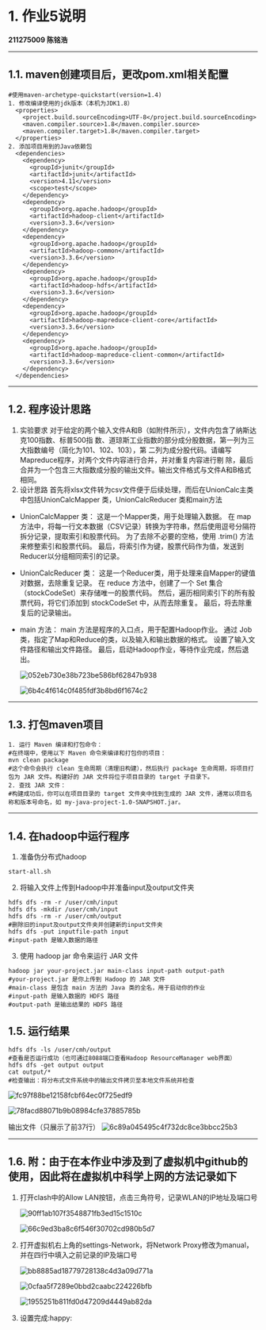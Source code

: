 # 1. 作业5说明

**211275009 陈铭浩**

---

## 1.1. maven创建项目后，更改pom.xml相关配置
```
#使用maven-archetype-quickstart(version=1.4)
1. 修改编译使用的jdk版本（本机为JDK1.8）
  <properties>
    <project.build.sourceEncoding>UTF-8</project.build.sourceEncoding>
    <maven.compiler.source>1.8</maven.compiler.source>
    <maven.compiler.target>1.8</maven.compiler.target>
  </properties>
2. 添加项目用到的Java依赖包
  <dependencies>
    <dependency>
      <groupId>junit</groupId>
      <artifactId>junit</artifactId>
      <version>4.11</version>
      <scope>test</scope>
    </dependency>
    <dependency>
      <groupId>org.apache.hadoop</groupId>
      <artifactId>hadoop-client</artifactId>
      <version>3.3.6</version>
    </dependency>
    <dependency>
      <groupId>org.apache.hadoop</groupId>
      <artifactId>hadoop-common</artifactId>
      <version>3.3.6</version>
    </dependency>
    <dependency>
      <groupId>org.apache.hadoop</groupId>
      <artifactId>hadoop-hdfs</artifactId>
      <version>3.3.6</version>
    </dependency>
    <dependency>
      <groupId>org.apache.hadoop</groupId>
      <artifactId>hadoop-mapreduce-client-core</artifactId>
      <version>3.3.6</version>
    </dependency>
    <dependency>
      <groupId>org.apache.hadoop</groupId>
      <artifactId>hadoop-mapreduce-client-common</artifactId>
      <version>3.3.6</version>
    </dependency>
  </dependencies>
```

---

## 1.2. 程序设计思路
1. 实验要求
对于给定的两个输⼊⽂件A和B（如附件所示），⽂件内包含了纳斯达克100指数、标普500指
数、道琼斯⼯业指数的部分成分股数据，第⼀列为三⼤指数编号（简化为101、102、103），第
⼆列为成分股代码。请编写Mapreduce程序，对两个⽂件内容进⾏合并，并对重复内容进⾏剔
除，最后合并为⼀个包含三⼤指数成分股的输出⽂件。输出⽂件格式与⽂件A和B格式相同。
2. 设计思路
首先将xlsx文件转为csv文件便于后续处理，而后在UnionCalc主类中包括UnionCalcMapper 类，UnionCalcReducer 类和main方法
- UnionCalcMapper 类：
  这是一个Mapper类，用于处理输入数据。
  在 map 方法中，将每一行文本数据（CSV记录）转换为字符串，然后使用逗号分隔符拆分记录，提取索引和股票代码。
  为了去除不必要的空格，使用 .trim() 方法来修整索引和股票代码。
  最后，将索引作为键，股票代码作为值，发送到Reducer以分组相同索引的记录。

- UnionCalcReducer 类：
  这是一个Reducer类，用于处理来自Mapper的键值对数据，去除重复记录。
  在 reduce 方法中，创建了一个 Set 集合（stockCodeSet）来存储唯一的股票代码。
  然后，遍历相同索引下的所有股票代码，将它们添加到 stockCodeSet 中，从而去除重复。
  最后，将去除重复后的记录输出。

- main 方法：
  main 方法是程序的入口点，用于配置Hadoop作业。
  通过 Job 类，指定了Map和Reduce的类，以及输入和输出数据的格式。
  设置了输入文件路径和输出文件路径。
  最后，启动Hadoop作业，等待作业完成，然后退出。

  ![052eb730e38b723be586bf62847b938](G:\NJU_课程!!!!!!!!\金融大数据处理技术\FBDP2023\homework5\052eb730e38b723be586bf62847b938.png)
  
  ![6b4c4f614c0f485fdf3b8bd6f1674c2](G:\NJU_课程!!!!!!!!\金融大数据处理技术\FBDP2023\homework5\6b4c4f614c0f485fdf3b8bd6f1674c2.png)

---

## 1.3. 打包maven项目

```
1. 运行 Maven 编译和打包命令：
#在终端中，使用以下 Maven 命令来编译和打包你的项目：
mvn clean package
#这个命令会执行 clean 生命周期（清理旧构建），然后执行 package 生命周期，将项目打包为 JAR 文件。构建好的 JAR 文件将位于项目目录的 target 子目录下。
2. 查找 JAR 文件：
#构建成功后，你可以在项目目录的 target 文件夹中找到生成的 JAR 文件，通常以项目名称和版本号命名，如 my-java-project-1.0-SNAPSHOT.jar。
```

---

## 1.4. 在hadoop中运行程序
1. 准备伪分布式hadoop
```
start-all.sh
```
2. 将输入文件上传到Hadoop中并准备input及output文件夹
```
hdfs dfs -rm -r /user/cmh/input
hdfs dfs -mkdir /user/cmh/input
hdfs dfs -rm -r /user/cmh/output
#删除旧的input及output文件夹并创建新的input文件夹
hdfs dfs -put inputfile-path input
#input-path 是输入数据的路径
```
3. 使用 hadoop jar 命令来运行 JAR 文件
```
hadoop jar your-project.jar main-class input-path output-path
#your-project.jar 是你上传到 Hadoop 的 JAR 文件
#main-class 是包含 main 方法的 Java 类的全名，用于启动你的作业
#input-path 是输入数据的 HDFS 路径
#output-path 是输出结果的 HDFS 路径
```

## 1.5. 运行结果
```
hdfs dfs -ls /user/cmh/output
#查看是否运行成功（也可通过8088端口查看Hadoop ResourceManager web界面）
hdfs dfs -get output output
cat output/*
#检查输出：将分布式文件系统中的输出文件拷贝至本地文件系统并检查
```
![fc97f88be12158fcbf64ec0f725edf9](G:\NJU_课程!!!!!!!!\金融大数据处理技术\FBDP2023\homework5\fc97f88be12158fcbf64ec0f725edf9-1698156577895-6.png)

![78facd88071b9b08984cfe37885785b](G:\NJU_课程!!!!!!!!\金融大数据处理技术\FBDP2023\homework5\78facd88071b9b08984cfe37885785b.png)

输出文件（只展示了前37行）
![6c89a045495c4f732dc8ce3bbcc25b3](G:\NJU_课程!!!!!!!!\金融大数据处理技术\FBDP2023\homework5\6c89a045495c4f732dc8ce3bbcc25b3.png)

---

## 1.6. 附：由于在本作业中涉及到了虚拟机中github的使用，因此将在虚拟机中科学上网的方法记录如下

1. 打开clash中的Allow LAN按钮，点击三角符号，记录WLAN的IP地址及端口号

   ![90ff1ab107f3548871fb3ed15c1510c](G:\NJU_课程!!!!!!!!\金融大数据处理技术\FBDP2023\homework5\90ff1ab107f3548871fb3ed15c1510c.png)

   ![66c9ed3ba8c6f546f30702cd980b5d7](G:\NJU_课程!!!!!!!!\金融大数据处理技术\FBDP2023\homework5\66c9ed3ba8c6f546f30702cd980b5d7.png)

   

2. 打开虚拟机右上角的settings-Network，将Network Proxy修改为manual，并在四行中填入之前记录的IP及端口号

   ![bb8885ad18779728138c4d3a09d771a](G:\NJU_课程!!!!!!!!\金融大数据处理技术\FBDP2023\homework5\bb8885ad18779728138c4d3a09d771a.png)

   ![0cfaa5f7289e0bbd2caabc224226bfb](G:\NJU_课程!!!!!!!!\金融大数据处理技术\FBDP2023\homework5\0cfaa5f7289e0bbd2caabc224226bfb.png)

   ![1955251b811fd0d47209d4449ab82da](G:\NJU_课程!!!!!!!!\金融大数据处理技术\FBDP2023\homework5\1955251b811fd0d47209d4449ab82da.png)

3. 设置完成:happy: